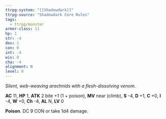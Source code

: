 ```yaml
---
ttrpg-system: "[[Shadowdark]]"
ttrpg-source: "Shadowdark Core Rules"
tags:
  - ttrpg/monster
armor-class: 11
hp: 1
str: -4
dex: 1
con: 0
int: -4
wis: 0
cha: -4
alignment: N
level: 0
---
```


_Silent, web-weaving arachnids with a flesh-dissolving venom._

**AC** 11, **HP** 1, **ATK** 2 bite +1 (1 + poison), **MV** near (climb), **S** -4, **D** +1, **C** +0, **I** -4, **W** +0, **Ch** -4, **AL** N, **LV** 0

**Poison**. DC 9 CON or take 1d4 damage.


